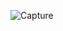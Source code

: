![Capture](https://user-images.githubusercontent.com/28908397/58338372-67795880-7e50-11e9-8afe-3356b4968819.JPG)
